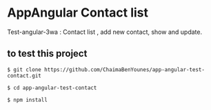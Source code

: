 # AppAngular Contact list

Test-angular-3wa : Contact list , add new contact, show and update.

## to test this project

```console
$ git clone https://github.com/ChaimaBenYounes/app-angular-test-contact.git

$ cd app-angular-test-contact

$ npm install

```
